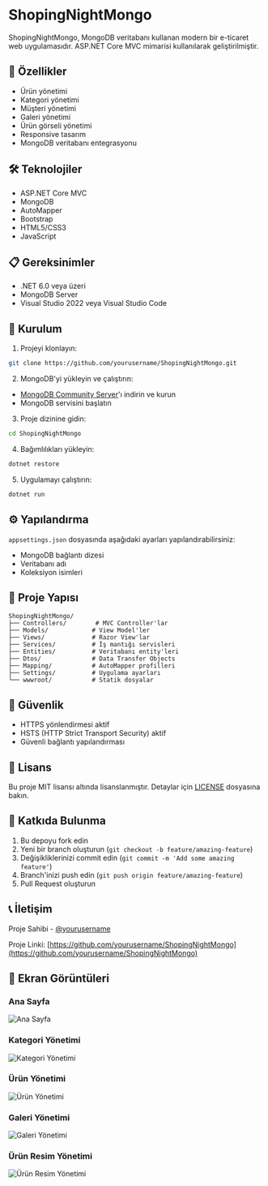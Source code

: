 # ShopingNightMongo

ShopingNightMongo, MongoDB veritabanı kullanan modern bir e-ticaret web uygulamasıdır. ASP.NET Core MVC mimarisi kullanılarak geliştirilmiştir.

## 🚀 Özellikler

- Ürün yönetimi
- Kategori yönetimi
- Müşteri yönetimi
- Galeri yönetimi
- Ürün görseli yönetimi
- Responsive tasarım
- MongoDB veritabanı entegrasyonu

## 🛠️ Teknolojiler

- ASP.NET Core MVC
- MongoDB
- AutoMapper
- Bootstrap
- HTML5/CSS3
- JavaScript

## 📋 Gereksinimler

- .NET 6.0 veya üzeri
- MongoDB Server
- Visual Studio 2022 veya Visual Studio Code

## 🔧 Kurulum

1. Projeyi klonlayın:
```bash
git clone https://github.com/yourusername/ShopingNightMongo.git
```

2. MongoDB'yi yükleyin ve çalıştırın:
- [MongoDB Community Server](https://www.mongodb.com/try/download/community)'ı indirin ve kurun
- MongoDB servisini başlatın

3. Proje dizinine gidin:
```bash
cd ShopingNightMongo
```

4. Bağımlılıkları yükleyin:
```bash
dotnet restore
```

5. Uygulamayı çalıştırın:
```bash
dotnet run
```

## ⚙️ Yapılandırma

`appsettings.json` dosyasında aşağıdaki ayarları yapılandırabilirsiniz:

- MongoDB bağlantı dizesi
- Veritabanı adı
- Koleksiyon isimleri

## 📁 Proje Yapısı

```
ShopingNightMongo/
├── Controllers/        # MVC Controller'lar
├── Models/            # View Model'ler
├── Views/             # Razor View'lar
├── Services/          # İş mantığı servisleri
├── Entities/          # Veritabanı entity'leri
├── Dtos/              # Data Transfer Objects
├── Mapping/           # AutoMapper profilleri
├── Settings/          # Uygulama ayarları
└── wwwroot/           # Statik dosyalar
```

## 🔐 Güvenlik

- HTTPS yönlendirmesi aktif
- HSTS (HTTP Strict Transport Security) aktif
- Güvenli bağlantı yapılandırması

## 📝 Lisans

Bu proje MIT lisansı altında lisanslanmıştır. Detaylar için [LICENSE](LICENSE) dosyasına bakın.

## 👥 Katkıda Bulunma

1. Bu depoyu fork edin
2. Yeni bir branch oluşturun (`git checkout -b feature/amazing-feature`)
3. Değişikliklerinizi commit edin (`git commit -m 'Add some amazing feature'`)
4. Branch'inizi push edin (`git push origin feature/amazing-feature`)
5. Pull Request oluşturun

## 📞 İletişim

Proje Sahibi - [@yourusername](https://github.com/yourusername)

Proje Linki: [https://github.com/yourusername/ShopingNightMongo](https://github.com/yourusername/ShopingNightMongo)

## 📸 Ekran Görüntüleri

### Ana Sayfa
![Ana Sayfa](ShopingNightMongo/wwwroot/img/Home.png)

### Kategori Yönetimi
![Kategori Yönetimi](ShopingNightMongo/wwwroot/img/Kategori.png)

### Ürün Yönetimi
![Ürün Yönetimi](ShopingNightMongo/wwwroot/img/Ürün.png)

### Galeri Yönetimi
![Galeri Yönetimi](ShopingNightMongo/wwwroot/img/Galeri.png)

### Ürün Resim Yönetimi
![Ürün Resim Yönetimi](ShopingNightMongo/wwwroot/img/ÜrünResim.png) 